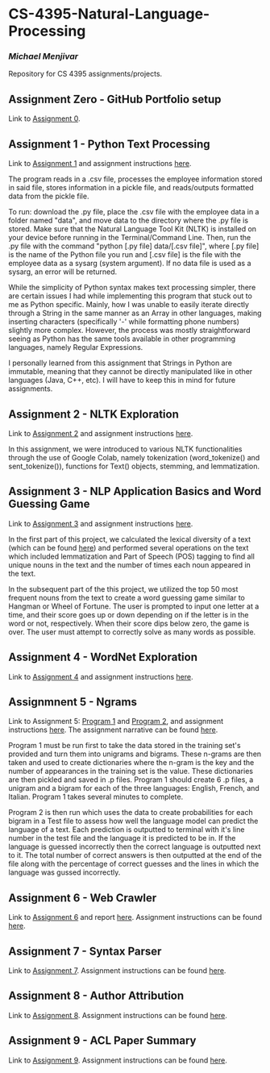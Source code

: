 # CS-4395-Natural-Language-Processing
### *Michael Menjivar*
Repository for CS 4395 assignments/projects.

## Assignment Zero - GitHub Portfolio setup
Link to [Assignment 0](Completed-Assignments/CS_4395_-_Assignment_0.pdf).

## Assignment 1 - Python Text Processing
Link to [Assignment 1](https://github.com/MichaelMenjivar890/CS-4395-Natural-Language-Processing/blob/main/Completed-Assignments/Homework1_msm180010.py) and assignment instructions [here](https://github.com/MichaelMenjivar890/CS-4395-Natural-Language-Processing/blob/main/Assignment-Instructions/Assignment_1.pdf).

The program reads in a .csv file, processes the employee information stored in said file, stores information in a pickle file, and reads/outputs formatted data from the pickle file.

To run: download the .py file, place the .csv file with the employee data in a folder named "data", and move data to the directory where the .py file is stored. Make sure that the Natural Language Tool Kit (NLTK) is installed on your device before running in the Terminal/Command Line.
Then, run the .py file with the command "python [.py file] data/[.csv file]", where [.py file] is the name of the Python file you run and [.csv file] is the file with the employee data as a sysarg (system argument). If no data file is used as a sysarg, an error will be returned.

While the simplicity of Python syntax makes text processing simpler, there are certain issues I had while implementing this program that stuck out to me as Python specific. Mainly, how I was unable to easily iterate directly through a String in the same manner as an Array in other languages, making inserting characters (specifically '-' while formatting phone numbers) slightly more complex. However, the process was mostly straightforward seeing as Python has the same tools available in other programming languages, namely Regular Expressions.

I personally learned from this assignment that Strings in Python are immutable, meaning that they cannot be directly manipulated like in other languages (Java, C++, etc). I will have to keep this in mind for future assignments.

## Assignment 2 - NLTK Exploration

Link to [Assignment 2](https://github.com/MichaelMenjivar890/CS-4395-Natural-Language-Processing/blob/main/Completed-Assignments/Homework2_msm180010.pdf) and assignment instructions [here](https://github.com/MichaelMenjivar890/CS-4395-Natural-Language-Processing/blob/main/Assignment-Instructions/Assignment_2.pdf).

In this assignment, we were introduced to various NLTK functionalities through the use of Google Colab, namely tokenization (word_tokenize() and sent_tokenize()), functions for Text() objects, stemming, and lemmatization.

## Assignment 3 - NLP Application Basics and Word Guessing Game

Link to [Assignment 3](https://github.com/MichaelMenjivar890/CS-4395-Natural-Language-Processing/blob/main/Completed-Assignments/Homework3_msm180010.py) and assignment instructions [here](https://github.com/MichaelMenjivar890/CS-4395-Natural-Language-Processing/blob/main/Assignment-Instructions/Assignment_3.pdf).

In the first part of this project, we calculated the lexical diversity of a text (which can be found [here](https://github.com/MichaelMenjivar890/CS-4395-Natural-Language-Processing/blob/main/anat19.txt)) and performed several operations on the text which included lemmatization and Part of Speech (POS) tagging to find all unique nouns in the text and the number of times each noun appeared in the text.

In the subsequent part of the this project, we utilized the top 50 most frequent nouns from the text to create a word guessing game similar to Hangman or Wheel of Fortune. The user is prompted to input one letter at a time, and their score goes up or down depending on if the letter is in the word or not, respectively. When their score dips below zero, the game is over. The user must attempt to correctly solve as many words as possible.

## Assignment 4 - WordNet Exploration

Link to [Assignment 4](https://github.com/MichaelMenjivar890/CS-4395-Natural-Language-Processing/blob/main/Completed-Assignments/Homework4_msm180010.pdf) and assignment instructions [here](https://github.com/MichaelMenjivar890/CS-4395-Natural-Language-Processing/blob/main/Assignment-Instructions/Assignment_4.pdf).

## Assignmnent 5 - Ngrams

Link to Assignment 5: [Program 1](https://github.com/MichaelMenjivar890/CS-4395-Natural-Language-Processing/blob/main/Completed-Assignments/Homework5_Program1_msm180010.py) and [Program 2](https://github.com/MichaelMenjivar890/CS-4395-Natural-Language-Processing/blob/main/Completed-Assignments/Homework5_Program2_msm180010.py),  and assignment instructions [here](https://github.com/MichaelMenjivar890/CS-4395-Natural-Language-Processing/blob/main/Assignment-Instructions/Assignment_5.pdf). The assignment narrative can be found [here](https://github.com/MichaelMenjivar890/CS-4395-Natural-Language-Processing/blob/main/Completed-Assignments/Homework5_Narrative_msm180010.pdf).

Program 1 must be run first to take the data stored in the training set's provided and turn them into unigrams and bigrams. These n-grams are then taken and used to create dictionaries where the n-gram is the key and the number of appearances in the training set is the value. These dictionaries are then pickled and saved in .p files. Program 1 should create 6 .p files, a unigram and a bigram for each of the three languages: English, French, and Italian. Program 1 takes several minutes to complete.

Program 2 is then run which uses the data to create probabilities for each bigram in a Test file to assess how well the language model can predict the language of a text. Each prediction is outputted to terminal with it's line number in the test file and the language it is predicted to be in. If the language is guessed incorrectly then the correct language is outputted next to it. The total number of correct answers is then outputted at the end of the file along with the percentage of correct guesses and the lines in which the language was gussed incorrectly.

## Assignment 6 - Web Crawler

Link to [Assignment 6](https://github.com/MichaelMenjivar890/CS-4395-Natural-Language-Processing/blob/main/Completed-Assignments/Homework6_msm180010.py) and report [here](https://github.com/MichaelMenjivar890/CS-4395-Natural-Language-Processing/blob/main/Completed-Assignments/Homework6_Report_msm180010.pdf). Assignment instructions can be found [here](https://github.com/MichaelMenjivar890/CS-4395-Natural-Language-Processing/blob/main/Assignment-Instructions/Assignment_6.pdf).

## Assignment 7 - Syntax Parser
Link to [Assignment 7](https://github.com/MichaelMenjivar890/CS-4395-Natural-Language-Processing/blob/main/Completed-Assignments/Homework7_msm180010.pdf). Assignment instructions can be found [here](https://github.com/MichaelMenjivar890/CS-4395-Natural-Language-Processing/blob/main/Assignment-Instructions/Assignment_7.pdf).

## Assignment 8 - Author Attribution
Link to [Assignment 8](https://github.com/MichaelMenjivar890/CS-4395-Natural-Language-Processing/blob/main/Completed-Assignments/Homework8_msm180010.pdf). Assignment instructions can be found [here](https://github.com/MichaelMenjivar890/CS-4395-Natural-Language-Processing/blob/main/Assignment-Instructions/Assignment_8.pdf).

## Assignment 9 - ACL Paper Summary
Link to [Assignment 9](https://github.com/MichaelMenjivar890/CS-4395-Natural-Language-Processing/blob/main/Completed-Assignments/Homework9_msm180010.pdf). Assignment instructions can be found [here](https://github.com/MichaelMenjivar890/CS-4395-Natural-Language-Processing/blob/main/Assignment-Instructions/Assignment_9.pdf).
